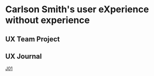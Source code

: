 # Carlson Smith's user eXperience without experience

## UX Team Project

## UX Journal

<a href="https://usabilityengineering.github.io/ux-portfolio-N3mines/J01.pdf" target="_blank">J01</a>

